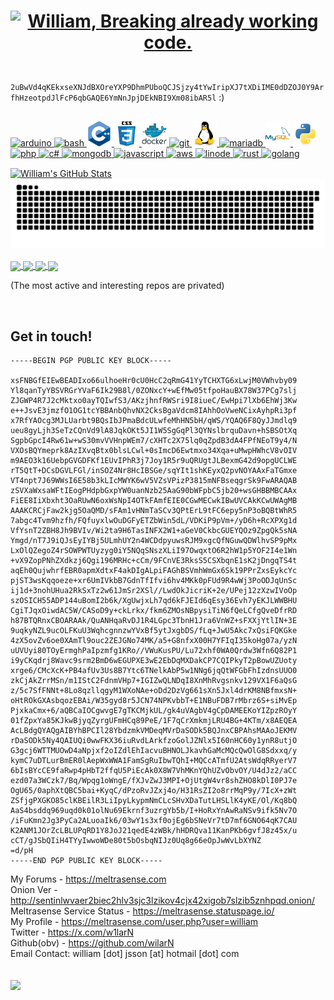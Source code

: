 
<!--
<p align="center">
<a href="https://twitter.com/w1larN"><img align="center" width="100%" alt="welcome to my profile!" src="https://github.com/Carol42/Carol42/blob/main/assets/header.png"></a>-->
  
  
<div align="center">
       <h1>

<a href=""><img src="https://readme-typing-svg.herokuapp.com?font=Roboto+Slab&color=%237E3ACE&size=30&center=true&vCenter=true&width=600&lines=William;Breaking+already+working+code.;on+a+so+called,+daily+basis." alt="William, Breaking already working code."></a>
     </h1>
</div>
<br>
<code>2uBwVd4qKEkxseXNJdBXOreYXP9DhmPUboQCJSjzy4tYwIripXJ7tXDiIME0dDZOJ0Y9ArfhHzeotpdJlFcP6qbGAQE6YmNnJpjDEkNBI9Xm08ibAR5l</code> :)
  
  
##
<p align="left"> <a href="https://www.arduino.cc/" target="_blank" rel="noreferrer"> <img src="https://cdn.worldvectorlogo.com/logos/arduino-1.svg" alt="arduino" width="40" height="40"/> </a> <a href="https://www.gnu.org/software/bash/" target="_blank" rel="noreferrer"> <img src="https://www.vectorlogo.zone/logos/gnu_bash/gnu_bash-icon.svg" alt="bash" width="40" height="40"/> </a> <a href="https://www.w3schools.com/cpp/" target="_blank" rel="noreferrer"> <img src="https://raw.githubusercontent.com/devicons/devicon/master/icons/cplusplus/cplusplus-original.svg" alt="cplusplus" width="40" height="40"/> </a> <a href="https://www.w3schools.com/css/" target="_blank" rel="noreferrer"> <img src="https://raw.githubusercontent.com/devicons/devicon/master/icons/css3/css3-original-wordmark.svg" alt="css3" width="40" height="40"/> </a> <a href="https://www.docker.com/" target="_blank" rel="noreferrer"> <img src="https://raw.githubusercontent.com/devicons/devicon/master/icons/docker/docker-original-wordmark.svg" alt="docker" width="40" height="40"/> </a> <a href="https://git-scm.com/" target="_blank" rel="noreferrer"> <img src="https://www.vectorlogo.zone/logos/git-scm/git-scm-icon.svg" alt="git" width="40" height="40"/> </a> <a href="https://www.linux.org/" target="_blank" rel="noreferrer"> <img src="https://raw.githubusercontent.com/devicons/devicon/master/icons/linux/linux-original.svg" alt="linux" width="40" height="40"/> </a> <a href="https://mariadb.org/" target="_blank" rel="noreferrer"> <img src="https://www.vectorlogo.zone/logos/mariadb/mariadb-icon.svg" alt="mariadb" width="40" height="40"/> </a> <a href="https://www.mysql.com/" target="_blank" rel="noreferrer"> <img src="https://raw.githubusercontent.com/devicons/devicon/master/icons/mysql/mysql-original-wordmark.svg" alt="mysql" width="40" height="40"/> </a> <a href="https://www.python.org" target="_blank" rel="noreferrer"> <img src="https://raw.githubusercontent.com/devicons/devicon/master/icons/python/python-original.svg" alt="python" width="40" height="40"/> </a> <a href="https://www.php.net/" target="_blank" rel="noreferrer"> <img src="https://cdn.freebiesupply.com/logos/large/2x/php-1-logo-png-transparent.png" alt="php"  height="30"/> </a> 
</a> <a href="https://dotnet.microsoft.com/en-us/languages/csharp" target="_blank" rel="noreferrer"> <img src="https://cdn.worldvectorlogo.com/logos/c--4.svg" alt="c#" width="40" height="40"/> </a>
</a> <a href="https://www.mongodb.com/" target="_blank" rel="noreferrer"> <img src="https://cdn.worldvectorlogo.com/logos/mongodb-icon-1.svg" alt="mongodb" width="40" height="40"/> </a>
</a> <a href="https://developer.mozilla.org/en-US/docs/Web/javascript" target="_blank" rel="noreferrer"> <img src="https://cdn.worldvectorlogo.com/logos/logo-javascript.svg" alt="javascript" width="40" height="40"/> </a>
</a> <a href="https://aws.amazon.com/" target="_blank" rel="noreferrer"> <img src="https://cdn.worldvectorlogo.com/logos/aws-2.svg" alt="aws" width="40" height="40"/> </a>
</a> <a href="https://www.linode.com/" target="_blank" rel="noreferrer"> <img src="https://cdn.worldvectorlogo.com/logos/linode-1.svg" alt="linode" width="40" height="40"/> </a>
<a href="https://www.rust-lang.org/" target="_blank" rel="noreferrer"> <img src="https://cdn.worldvectorlogo.com/logos/rust.svg" alt="rust" width="40" height="40"/> </a>
<a href="https://go.dev/" target="_blank" rel="noreferrer"> <img src="https://cdn.worldvectorlogo.com/logos/go-8.svg" alt="golang" width="40" height="40"/> </a>
</p>


<a href="https://github.com/wilarN/wilarN">
  <img align="center" src="https://github-readme-stats.vercel.app/api?username=wilarN&show_icons=true&line_height=27&count_private=true&title_color=ffffff&text_color=c9cacc&icon_color=2bbc8a&bg_color=1d1f21" alt="William's GitHub Stats" />
</a>

<div>
  <img src="https://raw.githubusercontent.com/wilarN/wilarN/main/snake.svg" alt="snake"></center>
</div>
</div><br/>

<a href="https://github.com/SentinelNetGuard/SentinelNetGuard">
  <img align="center" src="https://github-readme-stats.vercel.app/api/pin/?username=SentinelNetGuard&repo=SentinelNetGuard&title_color=ffffff&text_color=c9cacc&icon_color=2bbc8a&bg_color=1d1f21" />
</a>    

<a href="https://github.com/wilarN/Imaginary">
  <img align="center" src="https://github-readme-stats.vercel.app/api/pin/?username=wilarN&repo=Imaginary&title_color=ffffff&text_color=c9cacc&icon_color=2bbc8a&bg_color=1d1f21" />
</a>    

<a href="https://github.com/wilarN/SentinelNetGuard_Node_Setup">
  <img align="center" src="https://github-readme-stats.vercel.app/api/pin/?username=wilarN&repo=SentinelNetGuard_Node_Setup&title_color=ffffff&text_color=c9cacc&icon_color=2bbc8a&bg_color=1d1f21" />
</a>    

<a href="https://github.com/wilarN/GeoShark">
  <img align="center" src="https://github-readme-stats.vercel.app/api/pin/?username=wilarN&repo=GeoShark&title_color=ffffff&text_color=c9cacc&icon_color=2bbc8a&bg_color=1d1f21" />
</a>

(The most active and interesting repos are privated) <br>

[1]: https://twitter.com/w1larN
[2]: https://github.com/wilarN
<br>
## Get in touch!

```
-----BEGIN PGP PUBLIC KEY BLOCK-----

xsFNBGfEIEwBEADIxo66ulhoeHr0cU0HcC2qRmG41YyTCHXTG6xLwjM0VWhvby09
Yl8qanTyYBSVRGrYVaF6Ik29B8l/0ZONxcY+wEfMw05tfpoHauBX78W37PCg7slj
ZJGWP4R7J2cMktxo0ayTQIwfS3/AKzjhnfRWSri9I8iueC/EwHpi7lXb6EhWj3Kw
e++JsvE3jmzfO1OG1tcYBBAnbQhvNX2CksBgaVdcm8IAhhOoVweNCixAyhpRi3pf
x7RfYAOcg3MJLUarbt9BQsIbJPmaBdcULwfeMhHN5bH/qWS/YQAQ6F8QyJJmdlq9
ueu8gyLjh3SeTzCQnVd9lA8JqkOKt5JI1W5SgGqPl3QYNslbrquDavn+hSBSOtXq
SgpbGpcI4Rw61w+wS30mvVVHnpWEm7/cXHTc2X75lq0qZpdB3dA4FPfNEoT9y4/N
VXOsBQYmeprk8AzIXvqBtx0blsLCwl+0sImcD6Ewtmxo34Xqa+uMwpHWhcV8vOIV
m9AEO3k16UebpGVGDFKf1EUvIPhR3j7Joy1R5r9uQRUgtJLBexmG42d9opgUCLWE
rT5QtT+DCsDGVLFGl/inSOZ4Nr8HcIBSGe/sqYIt1shKEyxQ2pvNOYAAxFaTGmxe
VT4npt7J69WWsI6E58b3kLIcMWYK6wV5VZsVPizP3815mNFBseqgrSk9FwARAQAB
zSVXaWxsaWFtIEogPHdpbGxpYW0uanNzb25AaG90bWFpbC5jb20+wsGHBBMBCAAx
FiEE8IiXbxht3OaRUwN6oxWsNpI4OTkFAmfEIE0CGwMECwkIBwUVCAkKCwUWAgMB
AAAKCRCjFaw2kjg5OaQMD/sFAm1vHNmTaSCv3QPtErL9tFC6epy5nP3oBQBtWhR5
7abgc4Tvm9hzfh/FQfuyxlwOuDGFyETZbWin5dL/VDKiP9pVm+/yD6h+RcXPXg1d
VfYsnT2ZBH8Jh9BVIv/Wi2ta9H6TasINFX2W1+aGeV0CkbcGUEYQOz9ZpgQk5sNA
Ymgd/nT7J9iQJsEyIYBj5ULmhUY2n4WCDdpyuwsRJM9xgcQfNGuwQDWlhvSP9pMx
LxOlQZegoZ4rSOWPWTUyzyg0iY5NQqSNszXLiI97OwqxtO6R2hW1p5YOF2I4e1Wn
+vX9ZopPNhZXdkzj6Qgi196MRHc+cCm/9FCnVE3RksS5CSXbqnE1sK2jDngqTS4t
aqEh0QujwhrfEBR0apmXdtxF4akDIgALpiFAGhBSVmhWmGx6Sk19PPrZxsEykcYc
pjST3wsKqqoeze+xr6UmIVkbB7GdnTfIfvi6hv4MKk0pFUd9R4wWj3PoODJqUnSc
ij1d+3nohUHua2RkSxTz2w61JmSr2XSl//LwdOkJicriK+2e/UPej12zXzwIVoOp
szOSICH55ADP144uBomI2b6k/XgUwjxLh7qd6kFJEId6qEsy36Evh7yEKJLWWBHU
CgiTJqxOiwdAC5W/CASoD9y+ckLrkx/fkm6ZMOsNBpysiTiN6fQeLCfgQveDfrRD
h87BTQRnxCBOARAAk/QuANHqaRvDJ1R4LGpc3TbnH1Jra6VnWZ+sFXXjYtlIN+3E
9uqkyNZL9ucOLFKuU3WqhcgnnzwYVxBf5ytJxgbDS/fLq+JwU5Akc7xQsiFQKGke
4zX5ovZv6oe0XAmTl9ouc2ZEJGNo74MK/a5+G8nfxX00H7YFIqI35koHg07a/yzN
uUVUyi80TOyErmghPaIpzmfg1KRo//VWuKusPU/Lu72xhf0WA0Qrdw3Wfn6Q82P1
i9yCKqdrj8Wavc9srm2BmD6wEGUPXE3wE2EbDqMXDakCP7CQIPkyT2pBowUZUoty
xrge6/CMcXcK+PB4afUv3Us8B7Ytc6TNelkAbP5w1NNg6jqQtWFGbFhIzdnsUUO0
zkCjAkZrrMSn/m1IStC2FdnmVHp7+IGIZwQLNDqI8XnMhRvgsnkv129VX1F6aQsG
z/5c7SfFNNt+8Lo8qzllqgyM1WXoNAe+oDd2DzVg661sXn5Jxl4drKM8NBfmxsN+
oHtROkGXAsbqozEBAi/W35gyd8r5JCN74NPKvbbT+E1NBuFDB7rMbrz6S+siMvEp
PjxkaCmx+6/aQBCaIOCgwvgE7gTKCMjkUL/gk4uVAgbV4gCpDAMEEKoYIZpzROyY
01fZpxYa85KJkwBjyqZyrgUFmHCq89PeE/1F7qCrXmkmjLRU4BG+4KTm/x8AEQEA
AcLBdgQYAQgAIBYhBPCIl28YbdzmkVMDeqMVrDaSODk5BQJnxCBPAhsMAAoJEKMV
rDaSODk5Ny4QAIUQi0wwFKX36iuRvdLArkfzoGolJZNlx5I60nHC60y1ynR8utjO
G3gcj6WTTMUOwD4aNpjxf2oIZdlEhIacvuBHNOLJkavhGaMcMQcQwOlG8Sdxxq/y
kymC7uDTLurBmER0lAepWxWWA1FamSgRuIbwTQhI+MQCcATmfU2AtsWdqRRyerV7
6bIsBYcCE9faRwp4pHbT2ffqU5PiEcAk0X8W7VhMKnYQhUZvObvOY/U4dJz2/aCC
ezd07a3WCzk7/Bq/Wpqg1oWngE/fXJvZwJ3MPI+OjUtgW4vr8shZHO8kDlI0PJ7e
OgU65/0aphXtQBC5bai+KyqC/dPzoRvJZxj4o/H31RsZI2o8rrMqP9y/7IcX+zWt
ZSfjgPXGKO85clKBEilR3LiIpyLkypmNmCLcSHvXDaTutLHSLlK4yKE/Ol/Kq8bQ
AaS4bsddq969uqd0k01olNu69Ekrnf3uzrgYb5b/I+HoRxYnAwRaNSv9ifk5Nv7O
/iFuKmn2Jg3PyCa2ALuoaIk6/03wY1s3xf0ojEg6bSNeVr7tD7mf6GNO64qK7CAU
K2ANM1JOrZcLBLUPqRD1Y8JoJ21qedE4zWBk/hHDRQva11KanPKb6gvfJ8z45x/u
cCT/gJSbQIiH4TYyIwwoWDe80t5bOsbqNIJz0Uq8g66eOpJwWvLbXYNZ
=d/pH
-----END PGP PUBLIC KEY BLOCK-----

```

My Forums - <https://meltrasense.com> <br>
Onion Ver - <http://sentinlwvaer2biec2hlv3sjc3lzikov4cjx42xigob7slzib5znhpqd.onion/> <br>
Meltrasense Service Status - <https://meltrasense.statuspage.io/> <br>
My Profile - <https://meltrasense.com/user.php?user=william> <br>
Twitter - <https://x.com/w1larN> <br>
Github(obv) - <https://github.com/wilarN> <br>
Email Contact: william [dot] jsson [at] hotmail [dot] com<br>
<br> <br>
<a href="https://www.buymeacoffee.com/wilarn" target="_blank"><img src="https://cdn.buymeacoffee.com/buttons/v2/default-yellow.png" width="200" /></a>

